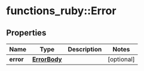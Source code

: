 # functions_ruby::Error

## Properties
Name | Type | Description | Notes
------------ | ------------- | ------------- | -------------
**error** | [**ErrorBody**](ErrorBody.md) |  | [optional] 


